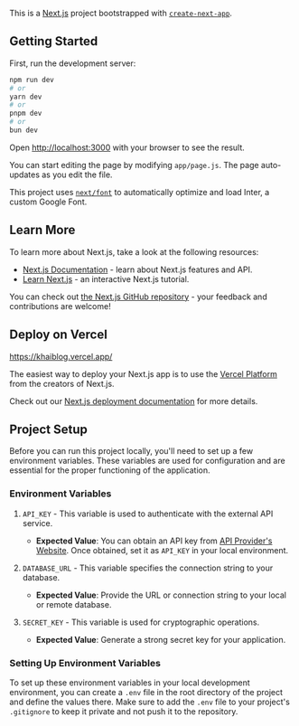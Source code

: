 This is a [Next.js](https://nextjs.org/) project bootstrapped with [`create-next-app`](https://github.com/vercel/next.js/tree/canary/packages/create-next-app).

## Getting Started

First, run the development server:

```bash
npm run dev
# or
yarn dev
# or
pnpm dev
# or
bun dev
```

Open [http://localhost:3000](http://localhost:3000) with your browser to see the result.

You can start editing the page by modifying `app/page.js`. The page auto-updates as you edit the file.

This project uses [`next/font`](https://nextjs.org/docs/basic-features/font-optimization) to automatically optimize and load Inter, a custom Google Font.

## Learn More

To learn more about Next.js, take a look at the following resources:

- [Next.js Documentation](https://nextjs.org/docs) - learn about Next.js features and API.
- [Learn Next.js](https://nextjs.org/learn) - an interactive Next.js tutorial.

You can check out [the Next.js GitHub repository](https://github.com/vercel/next.js/) - your feedback and contributions are welcome!

## Deploy on Vercel

https://khaiblog.vercel.app/

The easiest way to deploy your Next.js app is to use the [Vercel Platform](https://vercel.com/new?utm_medium=default-template&filter=next.js&utm_source=create-next-app&utm_campaign=create-next-app-readme) from the creators of Next.js.

Check out our [Next.js deployment documentation](https://nextjs.org/docs/deployment) for more details.

## Project Setup

Before you can run this project locally, you'll need to set up a few environment variables. These variables are used for configuration and are essential for the proper functioning of the application.

### Environment Variables

1. `API_KEY` - This variable is used to authenticate with the external API service.

   - **Expected Value**: You can obtain an API key from [API Provider's Website](https://api-provider.com). Once obtained, set it as `API_KEY` in your local environment.

2. `DATABASE_URL` - This variable specifies the connection string to your database.

   - **Expected Value**: Provide the URL or connection string to your local or remote database.

3. `SECRET_KEY` - This variable is used for cryptographic operations.

   - **Expected Value**: Generate a strong secret key for your application.

### Setting Up Environment Variables

To set up these environment variables in your local development environment, you can create a `.env` file in the root directory of the project and define the values there. Make sure to add the `.env` file to your project's `.gitignore` to keep it private and not push it to the repository.
